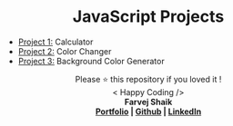 <h1 align="center"> JavaScript Projects </h1>

- [Project 1:](https://github.com/farvejshaik/JavaScript_Projects/tree/main/%231_Calculator_App) Calculator
- [Project 2:](https://github.com/farvejshaik/JavaScript_Projects/tree/main/%232_Color_Changer) Color Changer
- [Project 3:](https://github.com/farvejshaik/JavaScript_Projects/tree/main/%233_Background_Color_Changer) Background Color Generator

<p align="center">
Please ⭐ this repository if you loved it !
<br>
< Happy Coding />
<br>
<b>Farvej Shaik<b>
<br>
<a href="https://personal-portfolio-farvejshaik.netlify.app/">Portfolio</a> | <a href="https://github.com/farvejfaru">Github</a> | <a href="https://www.linkedin.com/in/shaikfarvej/">LinkedIn</a>
</p>
